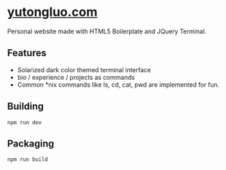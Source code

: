 # [yutongluo.com](https://yutongluo.com)

Personal website made with HTML5 Boilerplate and JQuery Terminal.

## Features

* Solarized dark color themed terminal interface
* bio / experience / projects as commands
* Common *nix commands like ls, cd, cat, pwd are implemented for fun.

## Building
`npm run dev`

## Packaging
`npm run build`